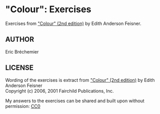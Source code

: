 # "Colour": Exercises
Exercises from ["Colour" (2nd edition)][BOOK] by Edith Anderson Feisner.

[BOOK]: http://www.amazon.co.uk/dp/1856694410/?tag=github-21

AUTHOR
------

Eric Bréchemier

LICENSE
-------

Wording of the exercises is extract from ["Colour" (2nd edition)][BOOK]
by Edith Anderson Feisner  
Copyright (c) 2006, 2001 Fairchild Publications, Inc.

My answers to the exercises can be shared and built upon without permission:
[CC0](https://creativecommons.org/publicdomain/zero/1.0/)

